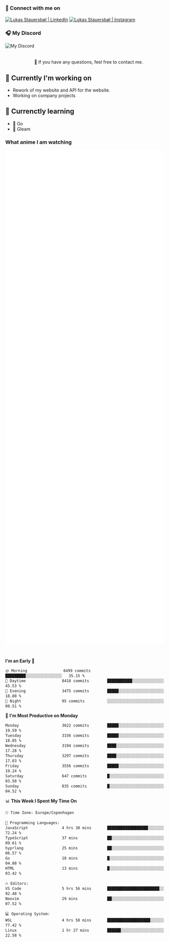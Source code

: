 ### 🔗 Connect with me on
<a href="https://www.instagram.com/lukas_stauersbol" target="_blank"><img align="center" src="https://raw.githubusercontent.com/stauersbol/stauersbol/main/images/instagram.svg" alt="Lukas Stauersbøl | LinkedIn" width="30px"/></a>
<a href="https://www.linkedin.com/in/lukas-stauersbol/" target="_blank"><img align="center" src="https://raw.githubusercontent.com/stauersbol/stauersbol/main/images/linkedin.svg" alt="Lukas Stauersbøl | Instagram" width="30px"/></a>

<p align="center">
 <h3>🎧 My Discord</h3>
 <img align="left" height="55px" src="https://discord.c99.nl/widget/theme-2/147806323323568128.png" alt="My Discord" />
</p>

<br/>
<br/>
<br/>
💬 If you have any questions, feel free to contact me.

## 🔭 Currently I'm working on
- Rework of my website and API for the website.
- Working on company projects
 
## 🌱 Currenctly learning
- 💙 Go
- 💜 Gleam

### What anime I am watching
<a href="https://anilist.co/user/slashiy/" align="center"><img align="center" width="500px" src="metrics.plugin.personal.anilist.svg" /></a>

<br/>

<!--START_SECTION:waka-->
**I'm an Early 🐤** 

```text
🌞 Morning                6499 commits        █████████░░░░░░░░░░░░░░░░   35.15 % 
🌆 Daytime                8418 commits        ███████████░░░░░░░░░░░░░░   45.53 % 
🌃 Evening                3475 commits        █████░░░░░░░░░░░░░░░░░░░░   18.80 % 
🌙 Night                  95 commits          ░░░░░░░░░░░░░░░░░░░░░░░░░   00.51 % 
```
📅 **I'm Most Productive on Monday** 

```text
Monday                   3622 commits        █████░░░░░░░░░░░░░░░░░░░░   19.59 % 
Tuesday                  3336 commits        █████░░░░░░░░░░░░░░░░░░░░   18.05 % 
Wednesday                3194 commits        ████░░░░░░░░░░░░░░░░░░░░░   17.28 % 
Thursday                 3297 commits        ████░░░░░░░░░░░░░░░░░░░░░   17.83 % 
Friday                   3556 commits        █████░░░░░░░░░░░░░░░░░░░░   19.24 % 
Saturday                 647 commits         █░░░░░░░░░░░░░░░░░░░░░░░░   03.50 % 
Sunday                   835 commits         █░░░░░░░░░░░░░░░░░░░░░░░░   04.52 % 
```


📊 **This Week I Spent My Time On** 

```text
🕑︎ Time Zone: Europe/Copenhagen

💬 Programming Languages: 
JavaScript               4 hrs 38 mins       ██████████████████░░░░░░░   72.24 % 
TypeScript               37 mins             ██░░░░░░░░░░░░░░░░░░░░░░░   09.61 % 
hyprlang                 25 mins             ██░░░░░░░░░░░░░░░░░░░░░░░   06.57 % 
Go                       18 mins             █░░░░░░░░░░░░░░░░░░░░░░░░   04.88 % 
HTML                     13 mins             █░░░░░░░░░░░░░░░░░░░░░░░░   03.42 % 

🔥 Editors: 
VS Code                  5 hrs 56 mins       ███████████████████████░░   92.48 % 
Neovim                   29 mins             ██░░░░░░░░░░░░░░░░░░░░░░░   07.52 % 

💻 Operating System: 
WSL                      4 hrs 58 mins       ███████████████████░░░░░░   77.42 % 
Linux                    1 hr 27 mins        ██████░░░░░░░░░░░░░░░░░░░   22.58 % 
```


<!--END_SECTION:waka-->
